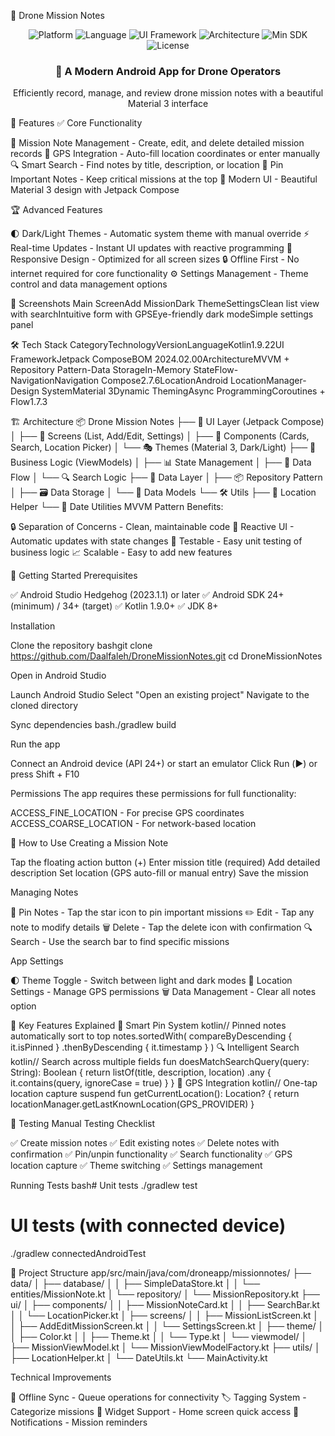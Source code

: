 🚁 Drone Mission Notes
<div align="center">
  <img src="https://img.shields.io/badge/Platform-Android-brightgreen.svg" alt="Platform">
  <img src="https://img.shields.io/badge/Language-Kotlin-blue.svg" alt="Language">
  <img src="https://img.shields.io/badge/UI-Jetpack%20Compose-orange.svg" alt="UI Framework">
  <img src="https://img.shields.io/badge/Architecture-MVVM-red.svg" alt="Architecture">
  <img src="https://img.shields.io/badge/Min%20SDK-24-yellow.svg" alt="Min SDK">
  <img src="https://img.shields.io/badge/License-MIT-green.svg" alt="License">
</div>
<div align="center">
  <h3>📱 A Modern Android App for Drone Operators</h3>
  <p>Efficiently record, manage, and review drone mission notes with a beautiful Material 3 interface</p>
</div>

🌟 Features
✅ Core Functionality

📝 Mission Note Management - Create, edit, and delete detailed mission records
📍 GPS Integration - Auto-fill location coordinates or enter manually
🔍 Smart Search - Find notes by title, description, or location
📌 Pin Important Notes - Keep critical missions at the top
🎨 Modern UI - Beautiful Material 3 design with Jetpack Compose

🏆 Advanced Features

🌓 Dark/Light Themes - Automatic system theme with manual override
⚡ Real-time Updates - Instant UI updates with reactive programming
📱 Responsive Design - Optimized for all screen sizes
🔒 Offline First - No internet required for core functionality
⚙️ Settings Management - Theme control and data management options


📱 Screenshots
Main ScreenAdd MissionDark ThemeSettingsClean list view with searchIntuitive form with GPSEye-friendly dark modeSimple settings panel

🛠 Tech Stack
CategoryTechnologyVersionLanguageKotlin1.9.22UI FrameworkJetpack ComposeBOM 2024.02.00ArchitectureMVVM + Repository Pattern-Data StorageIn-Memory StateFlow-NavigationNavigation Compose2.7.6LocationAndroid LocationManager-Design SystemMaterial 3Dynamic ThemingAsync ProgrammingCoroutines + Flow1.7.3

🏗 Architecture
📦 Drone Mission Notes
├── 🎨 UI Layer (Jetpack Compose)
│   ├── 📄 Screens (List, Add/Edit, Settings)
│   ├── 🧩 Components (Cards, Search, Location Picker)
│   └── 🎭 Themes (Material 3, Dark/Light)
├── 🧠 Business Logic (ViewModels)
│   ├── 📊 State Management
│   ├── 🔄 Data Flow
│   └── 🔍 Search Logic
├── 💾 Data Layer
│   ├── 📦 Repository Pattern
│   ├── 🗃️ Data Storage
│   └── 🔗 Data Models
└── 🛠 Utils
    ├── 📍 Location Helper
    └── 📅 Date Utilities
MVVM Pattern Benefits:

🔒 Separation of Concerns - Clean, maintainable code
🔄 Reactive UI - Automatic updates with state changes
🧪 Testable - Easy unit testing of business logic
📈 Scalable - Easy to add new features


🚀 Getting Started
Prerequisites

✅ Android Studio Hedgehog (2023.1.1) or later
✅ Android SDK 24+ (minimum) / 34+ (target)
✅ Kotlin 1.9.0+
✅ JDK 8+

Installation

Clone the repository
bashgit clone https://github.com/Daalfaleh/DroneMissionNotes.git
cd DroneMissionNotes

Open in Android Studio

Launch Android Studio
Select "Open an existing project"
Navigate to the cloned directory


Sync dependencies
bash./gradlew build

Run the app

Connect an Android device (API 24+) or start an emulator
Click Run (▶️) or press Shift + F10



Permissions
The app requires these permissions for full functionality:

ACCESS_FINE_LOCATION - For precise GPS coordinates
ACCESS_COARSE_LOCATION - For network-based location


📖 How to Use
Creating a Mission Note

Tap the floating action button (+)
Enter mission title (required)
Add detailed description
Set location (GPS auto-fill or manual entry)
Save the mission

Managing Notes

📌 Pin Notes - Tap the star icon to pin important missions
✏️ Edit - Tap any note to modify details
🗑️ Delete - Tap the delete icon with confirmation
🔍 Search - Use the search bar to find specific missions

App Settings

🌓 Theme Toggle - Switch between light and dark modes
📍 Location Settings - Manage GPS permissions
🗑️ Data Management - Clear all notes option


🎯 Key Features Explained
📌 Smart Pin System
kotlin// Pinned notes automatically sort to top
notes.sortedWith(
    compareByDescending<MissionNote> { it.isPinned }
        .thenByDescending { it.timestamp }
)
🔍 Intelligent Search
kotlin// Search across multiple fields
fun doesMatchSearchQuery(query: String): Boolean {
    return listOf(title, description, location)
        .any { it.contains(query, ignoreCase = true) }
}
📍 GPS Integration
kotlin// One-tap location capture
suspend fun getCurrentLocation(): Location? {
    return locationManager.getLastKnownLocation(GPS_PROVIDER)
}

🧪 Testing
Manual Testing Checklist

✅ Create mission notes
✅ Edit existing notes
✅ Delete notes with confirmation
✅ Pin/unpin functionality
✅ Search functionality
✅ GPS location capture
✅ Theme switching
✅ Settings management

Running Tests
bash# Unit tests
./gradlew test

# UI tests (with connected device)
./gradlew connectedAndroidTest

📁 Project Structure
app/src/main/java/com/droneapp/missionnotes/
├── data/
│   ├── database/
│   │   ├── SimpleDataStore.kt
│   │   └── entities/MissionNote.kt
│   └── repository/
│       └── MissionRepository.kt
├── ui/
│   ├── components/
│   │   ├── MissionNoteCard.kt
│   │   ├── SearchBar.kt
│   │   └── LocationPicker.kt
│   ├── screens/
│   │   ├── MissionListScreen.kt
│   │   ├── AddEditMissionScreen.kt
│   │   └── SettingsScreen.kt
│   ├── theme/
│   │   ├── Color.kt
│   │   ├── Theme.kt
│   │   └── Type.kt
│   └── viewmodel/
│       ├── MissionViewModel.kt
│       └── MissionViewModelFactory.kt
├── utils/
│   ├── LocationHelper.kt
│   └── DateUtils.kt
└── MainActivity.kt


Technical Improvements

🔄 Offline Sync - Queue operations for connectivity
🏷️ Tagging System - Categorize missions
📱 Widget Support - Home screen quick access
🔔 Notifications - Mission reminders
